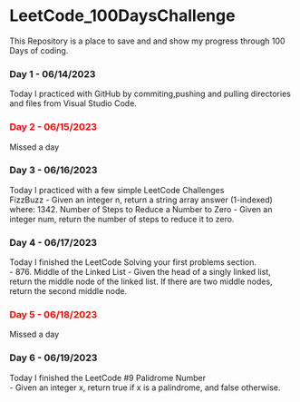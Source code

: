 # LeetCode_100DaysChallenge
This Repository is a place to save and and show my progress through 100 Days of coding.


### Day 1 - 06/14/2023
Today I practiced with GitHub by commiting,pushing and pulling directories and files from Visual Studio Code.

### <span style="color:red;"> Day 2 - 06/15/2023  </span>
Missed a day

### Day 3 - 06/16/2023
Today I practiced with a few simple LeetCode Challenges  <br>
    FizzBuzz - Given an integer n, return a string array answer (1-indexed) where:
    1342. Number of Steps to Reduce a Number to Zero - Given an integer num, return the number of steps to reduce it to zero.

### Day 4 - 06/17/2023
Today I finished the LeetCode Solving your first problems section.  <br>
    - 876. Middle of the Linked List - Given the head of a singly linked list, return the middle node of the linked list. If there are two middle nodes, return the second middle node.

### <span style="color:red;"> Day 5 - 06/18/2023 </span>
Missed a day

### Day 6 - 06/19/2023
Today I finished the LeetCode #9 Palidrome Number  <br>
    - Given an integer x, return true if x is a palindrome, and false otherwise.


